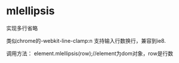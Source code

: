 mlellipsis
==========

实现多行省略

类似chrome的-webkit-line-clamp:n
支持输入行数换行，兼容到ie8.

调用方法：
element.mlellipsis(row);//element为dom对象，row是行数
